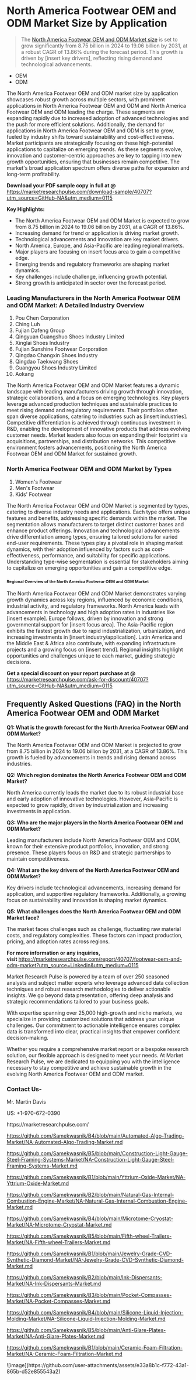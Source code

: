 <h1>North America Footwear OEM and ODM Market&nbsp;Size by Application</h1><blockquote><p>The <a href="https://marketresearchpulse.com/download-sample/40707?utm_source=GitHub-NA&amp;utm_medium=0115">North America Footwear OEM and ODM Market size</a> is set to grow significantly from 8.75 billion in 2024 to 19.06 billion by 2031, at a robust CAGR of 13.86% during the forecast period. This growth is driven by [insert key drivers], reflecting rising demand and technological advancements.</p></blockquote><ul><li>OEM<li> ODM</li></ul><p>The North America Footwear OEM and ODM market size by application showcases robust growth across multiple sectors, with prominent applications in North America Footwear OEM and ODM and North America Footwear OEM and ODM leading the charge. These segments are expanding rapidly due to increased adoption of advanced technologies and the push for more efficient solutions. Additionally, the demand for applications in North America Footwear OEM and ODM is set to grow, fueled by industry shifts toward sustainability and cost-effectiveness. Market participants are strategically focusing on these high-potential applications to capitalize on emerging trends. As these segments evolve, innovation and customer-centric approaches are key to tapping into new growth opportunities, ensuring that businesses remain competitive. The market's broad application spectrum offers diverse paths for expansion and long-term profitability.</p><p><strong>Download your PDF sample copy in full at @ </strong><a href="https://marketresearchpulse.com/download-sample/40707?utm_source=GitHub-NA&amp;utm_medium=0115">https://marketresearchpulse.com/download-sample/40707?utm_source=GitHub-NA&amp;utm_medium=0115</a></p><p><strong>Key Highlights: </strong></p><ul><li>The North America Footwear OEM and ODM Market is expected to grow from 8.75 billion in 2024 to 19.06 billion by 2031, at a CAGR of 13.86%.</li><li>Increasing demand for trend or application is driving market growth.</li><li>Technological advancements and innovation are key market drivers.</li><li>North America, Europe, and Asia-Pacific are leading regional markets.</li><li>Major players are focusing on insert focus area to gain a competitive edge.</li><li>Emerging trends and regulatory frameworks are shaping market dynamics.</li><li>Key challenges include challenge, influencing growth potential.</li><li>Strong growth is anticipated in sector over the forecast period.</li></ul><h3>Leading Manufacturers in the North America Footwear OEM and ODM Market: A Detailed Industry Overview</h3><ol><li>Pou Chen Corporation</li><li>Ching Luh</li><li>Fujian Dafeng Group</li><li>Qingyuan Guangshuo Shoes Industry Limited</li><li>Xinglai Shoes Industry</li><li>Fujian Sunshine Footwear Corporation</li><li>Qingdao Changxin Shoes Industry</li><li>Qingdao Taekwang Shoes</li><li>Guangyou Shoes Industry Limited</li><li>Aokang</li></ol><div class="flex max-w-full flex-col flex-grow"><div class="min-h-8 text-message flex w-full flex-col items-end gap-2 whitespace-normal break-words [.text-message+&amp;]:mt-5" dir="auto" data-message-author-role="assistant" data-message-id="fd8432e4-4910-450d-b182-61b7bfb0a01f" data-message-model-slug="gpt-4o"><div class="flex w-full flex-col gap-1 empty:hidden first:pt-[3px]"><div class="markdown prose w-full break-words dark:prose-invert light"><p>The North America Footwear OEM and ODM Market features a dynamic landscape with leading manufacturers driving growth through innovation, strategic collaborations, and a focus on emerging technologies. Key players leverage advanced production techniques and sustainable practices to meet rising demand and regulatory requirements. Their portfolios often span diverse applications, catering to industries such as [insert industries]. Competitive differentiation is achieved through continuous investment in R&amp;D, enabling the development of innovative products that address evolving customer needs. Market leaders also focus on expanding their footprint via acquisitions, partnerships, and distribution networks. This competitive environment fosters advancements, positioning the North America Footwear OEM and ODM Market for sustained growth.</p></div></div></div></div><h3>North America Footwear OEM and ODM Market by Types</h3><ol><li>Women's Footwear<li> Men's Footwear<li> Kids' Footwear</li></ol><div class="flex max-w-full flex-col flex-grow"><div class="min-h-8 text-message flex w-full flex-col items-end gap-2 whitespace-normal break-words [.text-message+&amp;]:mt-5" dir="auto" data-message-author-role="assistant" data-message-id="084470be-0bb7-4664-bddf-5156b4f41249" data-message-model-slug="gpt-4o-mini"><div class="flex w-full flex-col gap-1 empty:hidden first:pt-[3px]"><div class="markdown prose w-full break-words dark:prose-invert light"><p>The North America Footwear OEM and ODM Market is segmented by types, catering to diverse industry needs and applications. Each type offers unique features and benefits, addressing specific demands within the market. The segmentation allows manufacturers to target distinct customer bases and enhance product offerings. Innovation and technological advancements drive differentiation among types, ensuring tailored solutions for varied end-user requirements. These types play a pivotal role in shaping market dynamics, with their adoption influenced by factors such as cost-effectiveness, performance, and suitability for specific applications. Understanding type-wise segmentation is essential for stakeholders aiming to capitalize on emerging opportunities and gain a competitive edge.</p></div></div></div></div><h3><span style="font-size: 11px;">Regional Overview of the North America Footwear OEM and ODM Market</span></h3><div class="flex max-w-full flex-col flex-grow"><div class="min-h-8 text-message flex w-full flex-col items-end gap-2 whitespace-normal break-words [.text-message+&amp;]:mt-5" dir="auto" data-message-author-role="assistant" data-message-id="e9038762-ce64-4e30-91c9-9bd413514231" data-message-model-slug="gpt-4o-mini"><div class="flex w-full flex-col gap-1 empty:hidden first:pt-[3px]"><div class="markdown prose w-full break-words dark:prose-invert light"><p>The North America Footwear OEM and ODM Market demonstrates varying growth dynamics across key regions, influenced by economic conditions, industrial activity, and regulatory frameworks. North America leads with advancements in technology and high adoption rates in industries like [insert example]. Europe follows, driven by innovation and strong governmental support for [insert focus area]. The Asia-Pacific region exhibits the fastest growth due to rapid industrialization, urbanization, and increasing investments in [insert industry/application]. Latin America and the Middle East &amp; Africa also contribute, with expanding infrastructure projects and a growing focus on [insert trend]. Regional insights highlight opportunities and challenges unique to each market, guiding strategic decisions.</p></div></div></div></div><p><strong>Get a special discount on your report purchase at @ </strong><a href="https://marketresearchpulse.com/ask-for-discount/40707?utm_source=GitHub-NA&amp;utm_medium=0115">https://marketresearchpulse.com/ask-for-discount/40707?utm_source=GitHub-NA&amp;utm_medium=0115</a></p><h2>Frequently Asked Questions (FAQ) in the North America Footwear OEM and ODM Market</h2><p><strong>Q1: What is the growth forecast for the North America Footwear OEM and ODM Market?</strong></p><p>The North America Footwear OEM and ODM Market is projected to grow from 8.75 billion in 2024 to 19.06 billion by 2031, at a CAGR of 13.86%. This growth is fueled by advancements in trends and rising demand across industries.</p><p><strong>Q2: Which region dominates the North America Footwear OEM and ODM Market?</strong></p><p>North America currently leads the market due to its robust industrial base and early adoption of innovative technologies. However, Asia-Pacific is expected to grow rapidly, driven by industrialization and increasing investments in application.</p><p><strong>Q3: Who are the major players in the North America Footwear OEM and ODM Market?</strong></p><p>Leading manufacturers include North America Footwear OEM and ODM, known for their extensive product portfolios, innovation, and strong presence. These players focus on R&amp;D and strategic partnerships to maintain competitiveness.</p><p><strong>Q4: What are the key drivers of the North America Footwear OEM and ODM Market?</strong></p><p>Key drivers include technological advancements, increasing demand for application, and supportive regulatory frameworks. Additionally, a growing focus on sustainability and innovation is shaping market dynamics.</p><p><strong>Q5: What challenges does the North America Footwear OEM and ODM Market face?</strong></p><p>The market faces challenges such as challenge, fluctuating raw material costs, and regulatory complexities. These factors can impact production, pricing, and adoption rates across regions.</p><p><strong>For more information or any inquiries, visit&nbsp;</strong><a href="https://marketresearchpulse.com/report/40707/footwear-oem-and-odm-market?utm_source=Linkedin&utm_medium=0115">https://marketresearchpulse.com/report/40707/footwear-oem-and-odm-market?utm_source=Linkedin&utm_medium=0115</a></p><p>Market Research Pulse is powered by a team of over 250 seasoned analysts and subject matter experts who leverage advanced data collection techniques and robust research methodologies to deliver actionable insights. We go beyond data presentation, offering deep analysis and strategic recommendations tailored to your business goals.</p><p>With expertise spanning over 25,000 high-growth and niche markets, we specialize in providing customized solutions that address your unique challenges. Our commitment to actionable intelligence ensures complex data is transformed into clear, practical insights that empower confident decision-making.</p><p>Whether you require a comprehensive market report or a bespoke research solution, our flexible approach is designed to meet your needs. At Market Research Pulse, we are dedicated to equipping you with the intelligence necessary to stay competitive and achieve sustainable growth in the evolving North America Footwear OEM and ODM market.</p><h3><strong>Contact Us-</strong></h3><p>Mr. Martin Davis</p><p>US: +1-970-672-0390</p><p>https://marketresearchpulse.com/</p><p><a href="https://github.com/Samekwasnik/B4/blob/main/Automated-Algo-Trading-Market/NA-Automated-Algo-Trading-Market.md">https://github.com/Samekwasnik/B4/blob/main/Automated-Algo-Trading-Market/NA-Automated-Algo-Trading-Market.md</a></p><p><a href="https://github.com/Samekwasnik/B5/blob/main/Construction-Light-Gauge-Steel-Framing-Systems-Market/NA-Construction-Light-Gauge-Steel-Framing-Systems-Market.md">https://github.com/Samekwasnik/B5/blob/main/Construction-Light-Gauge-Steel-Framing-Systems-Market/NA-Construction-Light-Gauge-Steel-Framing-Systems-Market.md</a></p><p><a href="https://github.com/Samekwasnik/B1/blob/main/Yttrium-Oxide-Market/NA-Yttrium-Oxide-Market.md">https://github.com/Samekwasnik/B1/blob/main/Yttrium-Oxide-Market/NA-Yttrium-Oxide-Market.md</a></p><p><a href="https://github.com/Samekwasnik/B2/blob/main/Natural-Gas-Internal-Combustion-Engine-Market/NA-Natural-Gas-Internal-Combustion-Engine-Market.md">https://github.com/Samekwasnik/B2/blob/main/Natural-Gas-Internal-Combustion-Engine-Market/NA-Natural-Gas-Internal-Combustion-Engine-Market.md</a></p><p><a href="https://github.com/Samekwasnik/B4/blob/main/Microtome-Cryostat-Market/NA-Microtome-Cryostat-Market.md">https://github.com/Samekwasnik/B4/blob/main/Microtome-Cryostat-Market/NA-Microtome-Cryostat-Market.md</a></p><p><a href="https://github.com/Samekwasnik/B5/blob/main/Fifth-wheel-Trailers-Market/NA-Fifth-wheel-Trailers-Market.md">https://github.com/Samekwasnik/B5/blob/main/Fifth-wheel-Trailers-Market/NA-Fifth-wheel-Trailers-Market.md</a></p><p><a href="https://github.com/Samekwasnik/B1/blob/main/Jewelry-Grade-CVD-Synthetic-Diamond-Market/NA-Jewelry-Grade-CVD-Synthetic-Diamond-Market.md">https://github.com/Samekwasnik/B1/blob/main/Jewelry-Grade-CVD-Synthetic-Diamond-Market/NA-Jewelry-Grade-CVD-Synthetic-Diamond-Market.md</a></p><p><a href="https://github.com/Samekwasnik/B2/blob/main/Ink-Dispersants-Market/NA-Ink-Dispersants-Market.md">https://github.com/Samekwasnik/B2/blob/main/Ink-Dispersants-Market/NA-Ink-Dispersants-Market.md</a></p><p><a href="https://github.com/Samekwasnik/B3/blob/main/Pocket-Compasses-Market/NA-Pocket-Compasses-Market.md">https://github.com/Samekwasnik/B3/blob/main/Pocket-Compasses-Market/NA-Pocket-Compasses-Market.md</a></p><p><a href="https://github.com/Samekwasnik/B4/blob/main/Silicone-Liquid-Injection-Molding-Market/NA-Silicone-Liquid-Injection-Molding-Market.md">https://github.com/Samekwasnik/B4/blob/main/Silicone-Liquid-Injection-Molding-Market/NA-Silicone-Liquid-Injection-Molding-Market.md</a></p><p><a href="https://github.com/Samekwasnik/B5/blob/main/Anti-Glare-Plates-Market/NA-Anti-Glare-Plates-Market.md">https://github.com/Samekwasnik/B5/blob/main/Anti-Glare-Plates-Market/NA-Anti-Glare-Plates-Market.md</a></p><p><a href="https://github.com/Samekwasnik/B1/blob/main/Ceramic-Foam-Filtration-Market/NA-Ceramic-Foam-Filtration-Market.md">https://github.com/Samekwasnik/B1/blob/main/Ceramic-Foam-Filtration-Market/NA-Ceramic-Foam-Filtration-Market.md</a></p>
![image](https://github.com/user-attachments/assets/e33a8b1c-f772-43a1-865b-d52e855543a2)
